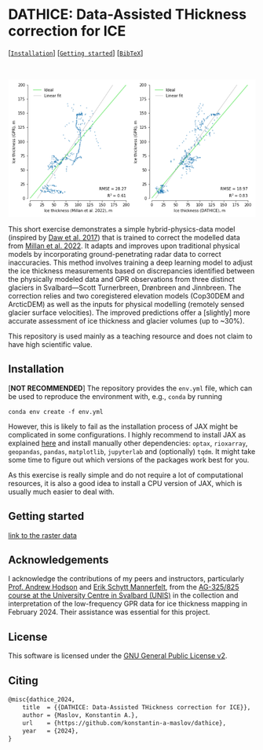 # DATHICE: Data-Assisted THickness correction for ICE

<!-- [Konstantin A. Maslov](https://people.utwente.nl/k.a.maslov) -->

[[`Installation`](#installation)] [[`Getting started`](#getting-started)] [[`BibTeX`](#citing)] 

<br/>

![Correction of the Millan et al. 2022 data with DATHICE](assets/plot.png)

This short exercise demonstrates a simple hybrid-physics-data model (inspired by [Daw et al. 2017](https://arxiv.org/abs/1710.11431)) that is trained to correct the modelled data from [Millan et al. 2022](https://www.nature.com/articles/s41561-021-00885-z). 
It adapts and improves upon traditional physical models by incorporating ground-penetrating radar data to correct inaccuracies. 
This method involves training a deep learning model to adjust the ice thickness measurements based on discrepancies identified between the physically modeled data and GPR observations from three distinct glaciers in Svalbard&mdash;Scott Turnerbreen, Drønbreen and Jinnbreen. 
The correction relies and two coregistered elevation models (Cop30DEM and ArcticDEM) as well as the inputs for physical modelling (remotely sensed glacier surface velocities). 
The improved predictions offer a \[slightly\] more accurate assessment of ice thickness and glacier volumes (up to ~30%).

This repository is used mainly as a teaching resource and does not claim to have high scientific value. 

## Installation

\[**NOT RECOMMENDED**\] The repository provides the `env.yml` file, which can be used to reproduce the environment with, e.g., `conda` by running
```
conda env create -f env.yml
```

However, this is likely to fail as the installation process of JAX might be complicated in some configurations.
I highly recommend to install JAX as explained [here](https://jax.readthedocs.io/en/latest/installation.html) and install manually other dependencies: `optax`, `rioxarray`, `geopandas`, `pandas`, `matplotlib`, `jupyterlab` and (optionally) `tqdm`. 
It might take some time to figure out which versions of the packages work best for you. 

As this exercise is really simple and do not require a lot of computational resources, it is also a good idea to install a CPU version of JAX, which is usually much easier to deal with.

## Getting started

[link to the raster data](https://bit.ly/4gce19k)

## Acknowledgements

I acknowledge the contributions of my peers and instructors, particularly [Prof. Andrew Hodson](https://www.unis.no/staff/andy-hodson/) and [Erik Schytt Mannerfelt](https://www.mn.uio.no/geo/english/people/aca/geohyd/erikmann/), from the [AG-325/825 course at the University Centre in Svalbard (UNIS)](https://www.unis.no/courses/ag-825-glaciology/) in the collection and interpretation of the low-frequency GPR data for ice thickness mapping in February 2024. 
Their assistance was essential for this project. 

## License

This software is licensed under the [GNU General Public License v2](LICENSE).

## Citing

```
@misc{dathice_2024,
    title  = {{DATHICE: Data-Assisted THickness correction for ICE}},
    author = {Maslov, Konstantin A.},
    url    = {https://github.com/konstantin-a-maslov/dathice},
    year   = {2024},
}
``` 
